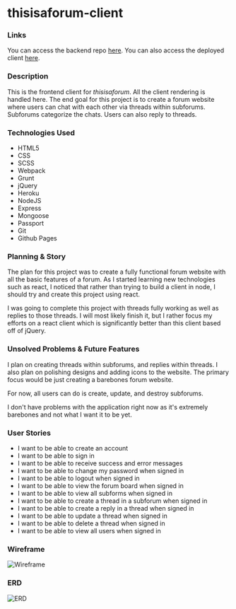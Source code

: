 # thisisaforum-client

### Links
You can access the backend repo [here](https://github.com/Peridax/thisisaforum-server). You can also access the deployed client  [here](https://thisisaforum.com).

### Description
This is the frontend client for *thisisaforum*. All the client rendering is handled here. The end goal for this project is to create a forum website where users can chat with each other via threads within subforums. Subforums categorize the chats. Users can also reply to threads.

### Technologies Used
- HTML5
- CSS
- SCSS
- Webpack
- Grunt
- jQuery
- Heroku
- NodeJS
- Express
- Mongoose
- Passport
- Git
- Github Pages

### Planning & Story
The plan for this project was to create a fully functional forum website with all the basic features of a forum. As I started learning new technologies such as react, I noticed that rather than trying to build a client in node, I should try and create this project using react.

I was going to complete this project with threads fully working as well as replies to those threads. I will most likely finish it, but I rather focus my efforts on a react client which is significantly better than this client based off of jQuery.

### Unsolved Problems & Future Features
I plan on creating threads within subforums, and replies within threads. I also plan on polishing designs and adding icons to the website. The primary focus would be just creating a barebones forum website.

For now, all users can do is create, update, and destroy subforums.

I don't have problems with the application right now as it's extremely barebones and not what I want it to be yet.

### User Stories
- I want to be able to create an account
- I want to be able to sign in
- I want to be able to receive success and error messages
- I want to be able to change my password when signed in
- I want to be able to logout when signed in
- I want to be able to view the forum board when signed in
- I want to be able to view all subforms when signed in
- I want to be able to create a thread in a subforum when signed in
- I want to be able to create a reply in a thread when signed in
- I want to be able to update a thread when signed in
- I want to be able to delete a thread when signed in
- I want to be able to view all users when signed in

### Wireframe
![Wireframe](https://imgur.com/a/CTGLNi3)

### ERD
![ERD](https://i.imgur.com/MA2Yxcy.png)
